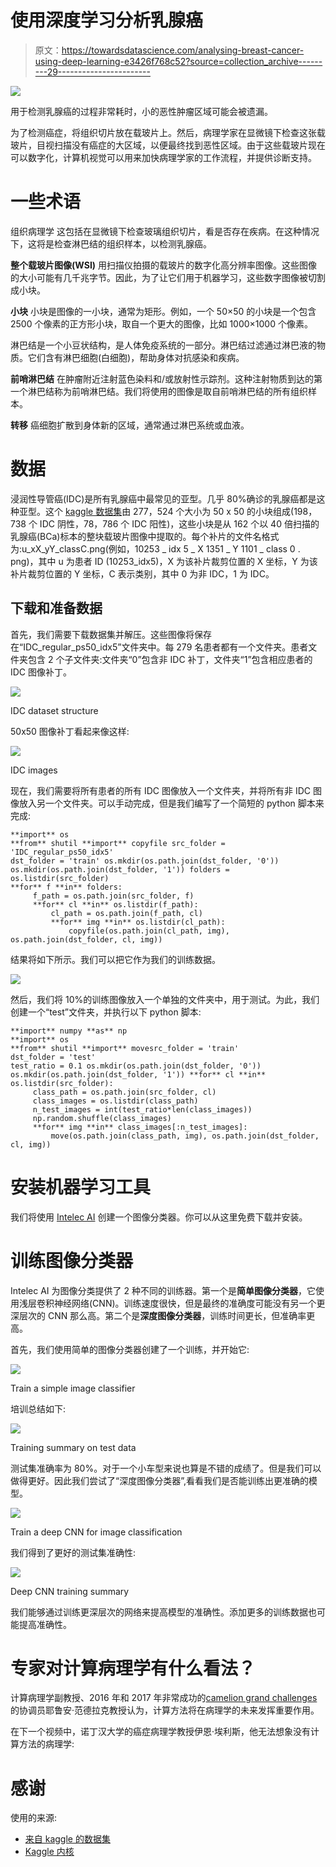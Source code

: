 # 使用深度学习分析乳腺癌

> 原文：<https://towardsdatascience.com/analysing-breast-cancer-using-deep-learning-e3426f768c52?source=collection_archive---------29----------------------->

![](img/c275344c53774b73aef37658dc086535.png)

用于检测乳腺癌的过程非常耗时，小的恶性肿瘤区域可能会被遗漏。

为了检测癌症，将组织切片放在载玻片上。然后，病理学家在显微镜下检查这张载玻片，目视扫描没有癌症的大区域，以便最终找到恶性区域。由于这些载玻片现在可以数字化，计算机视觉可以用来加快病理学家的工作流程，并提供诊断支持。

# 一些术语

组织病理学
这包括在显微镜下检查玻璃组织切片，看是否存在疾病。在这种情况下，这将是检查淋巴结的组织样本，以检测乳腺癌。

**整个载玻片图像(WSI)**
用扫描仪拍摄的载玻片的数字化高分辨率图像。这些图像的大小可能有几千兆字节。因此，为了让它们用于机器学习，这些数字图像被切割成小块。

**小块**
小块是图像的一小块，通常为矩形。例如，一个 50×50 的小块是一个包含 2500 个像素的正方形小块，取自一个更大的图像，比如 1000×1000 个像素。

淋巴结是一个小豆状结构，是人体免疫系统的一部分。淋巴结过滤通过淋巴液的物质。它们含有淋巴细胞(白细胞)，帮助身体对抗感染和疾病。

**前哨淋巴结**
在肿瘤附近注射蓝色染料和/或放射性示踪剂。这种注射物质到达的第一个淋巴结称为前哨淋巴结。我们将使用的图像是取自前哨淋巴结的所有组织样本。

**转移**
癌细胞扩散到身体新的区域，通常通过淋巴系统或血液。

# 数据

浸润性导管癌(IDC)是所有乳腺癌中最常见的亚型。几乎 80%确诊的乳腺癌都是这种亚型。这个 [kaggle 数据集](https://www.kaggle.com/paultimothymooney/breast-histopathology-images)由 277，524 个大小为 50 x 50 的小块组成(198，738 个 IDC 阴性，78，786 个 IDC 阳性)，这些小块是从 162 个以 40 倍扫描的乳腺癌(BCa)标本的整块载玻片图像中提取的。每个补片的文件名格式为:u_xX_yY_classC.png(例如，10253 _ idx 5 _ X 1351 _ Y 1101 _ class 0 . png)，其中 u 为患者 ID (10253_idx5)，X 为该补片裁剪位置的 X 坐标，Y 为该补片裁剪位置的 Y 坐标，C 表示类别，其中 0 为非 IDC，1 为 IDC。

## 下载和准备数据

首先，我们需要下载数据集并解压。这些图像将保存在“IDC_regular_ps50_idx5”文件夹中。每 279 名患者都有一个文件夹。患者文件夹包含 2 个子文件夹:文件夹“0”包含非 IDC 补丁，文件夹“1”包含相应患者的 IDC 图像补丁。

![](img/58460a9af0e50351fa8ab12e7e2a77f7.png)

IDC dataset structure

50x50 图像补丁看起来像这样:

![](img/6931fdd03c20d261093ae6f6822b2dd7.png)

IDC images

现在，我们需要将所有患者的所有 IDC 图像放入一个文件夹，并将所有非 IDC 图像放入另一个文件夹。可以手动完成，但是我们编写了一个简短的 python 脚本来完成:

```
**import** os 
**from** shutil **import** copyfile src_folder = 'IDC_regular_ps50_idx5' 
dst_folder = 'train' os.mkdir(os.path.join(dst_folder, '0')) os.mkdir(os.path.join(dst_folder, '1')) folders = os.listdir(src_folder) 
**for** f **in** folders:
     f_path = os.path.join(src_folder, f)
     **for** cl **in** os.listdir(f_path):
         cl_path = os.path.join(f_path, cl)
         **for** img **in** os.listdir(cl_path):
             copyfile(os.path.join(cl_path, img), os.path.join(dst_folder, cl, img)) 
```

结果将如下所示。我们可以把它作为我们的训练数据。

![](img/22fd6ef488ae0bd2639d6706c1dac301.png)

然后，我们将 10%的训练图像放入一个单独的文件夹中，用于测试。为此，我们创建一个“test”文件夹，并执行以下 python 脚本:

```
**import** numpy **as** np
**import** os 
**from** shutil **import** movesrc_folder = 'train' 
dst_folder = 'test' 
test_ratio = 0.1 os.mkdir(os.path.join(dst_folder, '0')) os.mkdir(os.path.join(dst_folder, '1')) **for** cl **in** os.listdir(src_folder):
     class_path = os.path.join(src_folder, cl)
     class_images = os.listdir(class_path)
     n_test_images = int(test_ratio*len(class_images))
     np.random.shuffle(class_images)
     **for** img **in** class_images[:n_test_images]:
         move(os.path.join(class_path, img), os.path.join(dst_folder, cl, img)) 
```

# 安装机器学习工具

我们将使用 [Intelec AI](https://www.intelec.ai/) 创建一个图像分类器。你可以从这里免费下载并安装。

# 训练图像分类器

Intelec AI 为图像分类提供了 2 种不同的训练器。第一个是**简单图像分类器**，它使用浅层卷积神经网络(CNN)。训练速度很快，但是最终的准确度可能没有另一个更深层次的 CNN 那么高。第二个是**深度图像分类器**，训练时间更长，但准确率更高。

首先，我们使用简单的图像分类器创建了一个训练，并开始它:

![](img/81ab38e88c774910484aaee04b295c20.png)

Train a simple image classifier

培训总结如下:

![](img/39951f4aac55307391e9f2da545cb43c.png)

Training summary on test data

测试集准确率为 80%。对于一个小车型来说也算是不错的成绩了。但是我们可以做得更好。因此我们尝试了“深度图像分类器”,看看我们是否能训练出更准确的模型。

![](img/5d5602a1c6e8549545f0e2ad00262e62.png)

Train a deep CNN for image classification

我们得到了更好的测试集准确性:

![](img/5a61bf1a9188f16de60cc73dc6e7cd27.png)

Deep CNN training summary

我们能够通过训练更深层次的网络来提高模型的准确性。添加更多的训练数据也可能提高准确性。

# 专家对计算病理学有什么看法？

计算病理学副教授、2016 年和 2017 年非常成功的[camelion grand challenges](https://camelyon17.grand-challenge.org/)的协调员耶鲁安·范德拉克教授认为，计算方法将在病理学的未来发挥重要作用。

在下一个视频中，诺丁汉大学的癌症病理学教授伊恩·埃利斯，他无法想象没有计算方法的病理学:

# 感谢

使用的来源:

*   [来自 kaggle 的数据集](https://www.kaggle.com/paultimothymooney/breast-histopathology-images)
*   [Kaggle 内核](https://www.kaggle.com/vbookshelf/part-1-breast-cancer-analyzer-web-app)